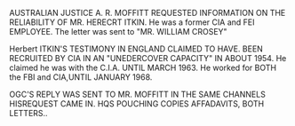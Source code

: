 AUSTRALIAN JUSTICE A. R. MOFFITT REQUESTED INFORMATION ON THE RELIABILITY OF MR. HERECRT ITKIN. He was a former CIA and FEI EMPLOYEE. The letter was sent to "MR. WILLIAM CROSEY"

Herbert ITKIN'S TESTIMONY IN ENGLAND CLAIMED TO HAVE. BEEN RECRUITED BY CIA IN AN "UNEDERCOVER CAPACITY" IN ABOUT 1954. He claimed he was with the C.I.A. UNTIL MARCH 1963. He worked for BOTH the FBI and CIA,UNTIL JANUARY 1968.

OGC'S REPLY WAS SENT TO MR. MOFFITT IN THE SAME CHANNELS HISREQUEST CAME IN. HQS POUCHING COPIES AFFADAVITS, BOTH LETTERS..